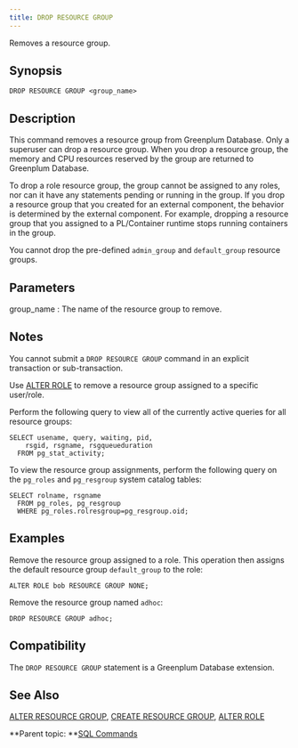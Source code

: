 ```yaml
---
title: DROP RESOURCE GROUP 
---
```


Removes a resource group.

## <a id="section2"></a>Synopsis 

``` {#sql_command_synopsis}
DROP RESOURCE GROUP <group_name>
```

## <a id="section3"></a>Description 

This command removes a resource group from Greenplum Database. Only a superuser can drop a resource group. When you drop a resource group, the memory and CPU resources reserved by the group are returned to Greenplum Database.

To drop a role resource group, the group cannot be assigned to any roles, nor can it have any statements pending or running in the group. If you drop a resource group that you created for an external component, the behavior is determined by the external component. For example, dropping a resource group that you assigned to a PL/Container runtime stops running containers in the group.

You cannot drop the pre-defined `admin_group` and `default_group` resource groups.

## <a id="section4"></a>Parameters 

group\_name
:   The name of the resource group to remove.

## <a id="section5"></a>Notes 

You cannot submit a `DROP RESOURCE GROUP` command in an explicit transaction or sub-transaction.

Use [ALTER ROLE](ALTER_ROLE.html) to remove a resource group assigned to a specific user/role.

Perform the following query to view all of the currently active queries for all resource groups:

```
SELECT usename, query, waiting, pid,
    rsgid, rsgname, rsgqueueduration 
  FROM pg_stat_activity;

```

To view the resource group assignments, perform the following query on the `pg_roles` and `pg_resgroup` system catalog tables:

```
SELECT rolname, rsgname 
  FROM pg_roles, pg_resgroup
  WHERE pg_roles.rolresgroup=pg_resgroup.oid;
```

## <a id="section6"></a>Examples 

Remove the resource group assigned to a role. This operation then assigns the default resource group `default_group` to the role:

```
ALTER ROLE bob RESOURCE GROUP NONE;
```

Remove the resource group named `adhoc`:

```
DROP RESOURCE GROUP adhoc;
```

## <a id="section7"></a>Compatibility 

The `DROP RESOURCE GROUP` statement is a Greenplum Database extension.

## <a id="section8"></a>See Also 

[ALTER RESOURCE GROUP](ALTER_RESOURCE_GROUP.html), [CREATE RESOURCE GROUP](CREATE_RESOURCE_GROUP.html), [ALTER ROLE](ALTER_ROLE.html)

**Parent topic: **[SQL Commands](../sql_commands/sql_ref.html)

